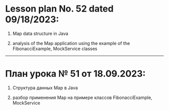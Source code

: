 # Lesson plan No. 52 dated 09/18/2023:

1. Map data structure in Java

2. analysis of the Map application using the example of the FibonacciExample, MockService classes

_________________________________________________

# План урока № 51 от 18.09.2023:

1. Структура данных Map в Java

2. разбор применения Map на примере классов FibonacciExample, MockService

